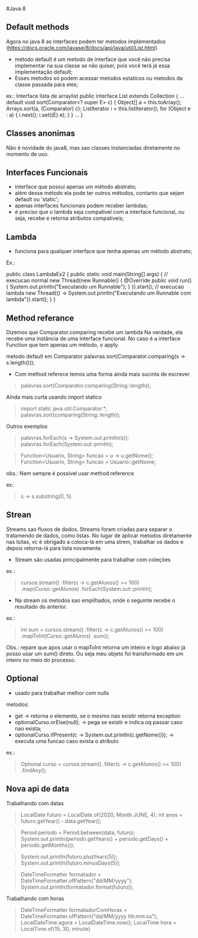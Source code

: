 #Java 8

## Default methods
Agora no java 8 as interfaces podem ter metodos implementados (https://docs.oracle.com/javase/8/docs/api/java/util/List.html)

- método default é um metodo de interface que você não precisa implementar na sua classe se não quiser, pois você terá já essa implementação default;
- Esses metodos só podem acessar metodos estaticos ou metodos da classe passada para eles;

ex.: Interface lista de arraylist
public interface List<E> extends Collection<E> {
...
	default void sort(Comparator<? super E> c) {
        Object[] a = this.toArray();
        Arrays.sort(a, (Comparator) c);
        ListIterator<E> i = this.listIterator();
        for (Object e : a) {
            i.next();
            i.set((E) e);
        }
    }
...
}

## Classes anonimas
Não é novidade do java8, mas sao classes instanciadas diretamente no momento de uso.


## Interfaces Funcionais
- interface que possui apenas um método abstrato;
- além desse método ela pode ter outros métodos, contanto que sejam default ou 'static';
- apenas interfaces funcionais podem receber lambdas;
- é preciso que o lambda seja compativel com a interface funcional, ou seja, recebe e retorna atributos compativeis;

## Lambda
- funciona para qualquer interface que tenha apenas um método abstrato;

Ex.:
>
public class LambdaEx2 {
	public static void main(String[] args) {
		// execucao normal
		new Thread(new Runnable() {
		    @Override
		    public void run() {
		        System.out.println("Executando um Runnable");
		    }
		}).start();
		// execucao lambda
		new Thread(() -> System.out.println("Executando um Runnable com lambda")).start();
	}
}

## Method referance

Dizemos que Comparator.comparing recebe um lambda
Na verdade, ela recebe uma instância de uma interface funcional. No caso é a interface Function que tem apenas um método, o apply.
>
metodo default em Comparator
palavras.sort(Comparator.comparing(s -> s.length()));

- Com method referece temos uma forma ainda mais sucinta de escrever

> palavras.sort(Comparator.comparing(String::length));

Ainda mais curta usando import statico
> import static java.util.Comparator.*;
palavras.sort(comparing(String::length));

Outros exemplos
> palavras.forEach(s -> System.out.println(s));
palavras.forEach(System.out::println);

> Function<Usuario, String> funcao = u -> u.getNome();
Function<Usuario, String> funcao = Usuario::getNome;

obs.: Nem sempre é possivel usar method reference

ex:
> s -> s.substring(0, 5)


## Strean
Streams sao fluxos de dados. Streams foram criadas para separar o tratamendo de dados, como listas. No lugar de aplicar metodos diretamente nas lsitas, vc é obrigado
a coloca-lá em uma strem, trabalhar os dados e depois retorna-lá para lista novamente.

- Stream são usadas principalmente para trabalhar com coleções

ex.: 
> cursos.stream()
	.filter(c -> c.getAlunos() >= 100)
	.map(Curso::getAlunos)
	.forEach(System.out::println);

- Na stream os metodos sao empilhados, onde o seguinte recebe o resultado do anterior.

ex.:
> int sum = cursos.stream()
	.filter(c -> c.getAlunos() >= 100)
	.mapToInt(Curso::getAlunos)
	.sum();

Obs.: repare que apos usar o mapToInt retorna um inteiro e logo abaixo já posso usar um sum() direto. Ou seja meu objeto foi transformado em um inteiro no meio do processo.


## Optional
- usado para trabalhar melhor com nulls

metodos:
- get -> retorna o elemento, se o mesmo nao existir retorna exception
- optionalCurso.orElse(null); -> pega se existir e indica oq passar caso nao exista;
- optionalCurso.ifPresent(c -> System.out.println(c.getNome())); -> executa uma funcao caso exista o atributo

ex.: 
> Optional<Curso> curso = cursos.stream()
			.filter(c -> c.getAlunos() >= 100)
			.findAny();


## Nova api de data

Trabalhando com datas
> LocalDate futuro = LocalDate.of(2020, Month.JUNE, 4);
> int anos = futuro.getYear() - data.getYear();

> Period periodo = Period.between(data, futuro);
		System.out.println(periodo.getYears() + periodo.getDays() + periodo.getMonths());
		
> System.out.println(futuro.plusYears(5));
  System.out.println(futuro.minusDays(5));
  
> DateTimeFormatter formatador = DateTimeFormatter.ofPattern("dd/MM/yyyy");
  System.out.println(formatador.format(futuro));
  
Trabalhando com horas
> DateTimeFormatter formatadorComHoras = DateTimeFormatter.ofPattern("dd/MM/yyyy hh:mm:ss");
  LocalDateTime agora = LocalDateTime.now();
  LocalTime hora = LocalTime.of(15, 30, minute)
  
	



